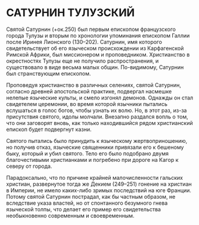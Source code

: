 # САТУРНИН ТУЛУЗСКИЙ

Святой Сатурнин (+ок.250) был первым епископом французского города Тулузы и вторым по хронологии упоминания епископом Галлии после Иринея Лионского (130–202). Сатурнин, имя которого свидетельствует об его языческом происхождении из Карфагенской Римской Африки, был миссионером и проповедником. Христианство в окрестностях Тулузы еще не получило распространения, и существовало в виде весьма малых общин. По-видимому, Сатурнин был странствующим епископом.

Проповедуя христианство в различных селениях, святой Сатурнин, согласно древней апостольской практике, подвергал насмешке нелепые языческие культы, и смело изгонял демонов. Однажды он стал свидетелем церемонии, во время которой язычники пытались вслушаться в голос богов, чтобы узнать их волю. Но, в этот раз, из-за присутствия святого, идолы молчали. Внезапно раздался вопль о том, что они заговорят вновь, как только находившийся рядом христианский епископ будет подвергнут казни.

Святого пытались было принудить к языческому жертвоприношению, но получив отказ, языческие священники привязали его к бешеному быку, который и убил святого. Тело его было подобрано двумя благочестивыми христианками и погребено при дороге на Кагор к северу от города.

Парадоксально, что по причине крайней малочисленности гальских христиан, развернутое тогда же Декием (249–251) гонение на христиан в Империи, не имело каких-либо зримых последствий на юге Франции. Потому святой Сатурнин пострадал, как бы частным образом, не вследствие указа властей, но от спонтанного безумного гнева языческой толпы, что делает его пример его свидетельства необыкновенно современным и своевременным.
